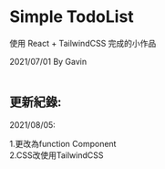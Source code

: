 # Simple TodoList

使用 React + TailwindCSS 完成的小作品

2021/07/01 By Gavin
<br>
<br>
## 更新紀錄:

2021/08/05:

1.更改為function Component <br>
2.CSS改使用TailwindCSS
